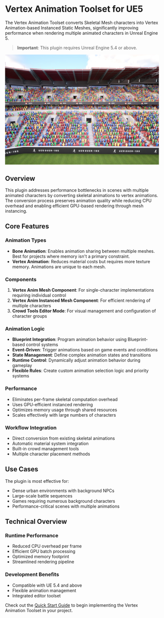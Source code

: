 # Vertex Animation Toolset for UE5

The Vertex Animation Toolset converts Skeletal Mesh characters into Vertex Animation-based Instanced Static Meshes, significantly improving performance when rendering multiple animated characters in Unreal Engine 5.

> **Important**: This plugin requires Unreal Engine 5.4 or above.

![Crowd Cheering](assets/Crowd_09.jpg)

## Overview

This plugin addresses performance bottlenecks in scenes with multiple animated characters by converting skeletal animations to vertex animations. The conversion process preserves animation quality while reducing CPU overhead and enabling efficient GPU-based rendering through mesh instancing.

## Core Features

### Animation Types
- **Bone Animation**: Enables animation sharing between multiple meshes. Best for projects where memory isn't a primary constraint.
- **Vertex Animation**: Reduces material costs but requires more texture memory. Animations are unique to each mesh.

### Components
1. **Vertex Anim Mesh Component**: For single-character implementations requiring individual control
2. **Vertex Anim Instanced Mesh Component**: For efficient rendering of multiple characters
3. **Crowd Tools Editor Mode**: For visual management and configuration of character groups

### Animation Logic
- **Blueprint Integration**: Program animation behavior using Blueprint-based control systems
- **Event-Driven**: Trigger animations based on game events and conditions
- **State Management**: Define complex animation states and transitions
- **Runtime Control**: Dynamically adjust animation behavior during gameplay
- **Flexible Rules**: Create custom animation selection logic and priority systems

### Performance
- Eliminates per-frame skeletal computation overhead
- Uses GPU-efficient instanced rendering
- Optimizes memory usage through shared resources
- Scales effectively with large numbers of characters

### Workflow Integration
- Direct conversion from existing skeletal animations
- Automatic material system integration
- Built-in crowd management tools
- Multiple character placement methods

## Use Cases

The plugin is most effective for:
- Dense urban environments with background NPCs
- Large-scale battle sequences
- Games requiring numerous background characters
- Performance-critical scenes with multiple animations

## Technical Overview

### Runtime Performance
- Reduced CPU overhead per frame
- Efficient GPU batch processing
- Optimized memory footprint
- Streamlined rendering pipeline

### Development Benefits
- Compatible with UE 5.4 and above
- Flexible animation management
- Integrated editor toolset


Check out the [Quick Start Guide](quick-start.md) to begin implementing the Vertex Animation Toolset in your project.
